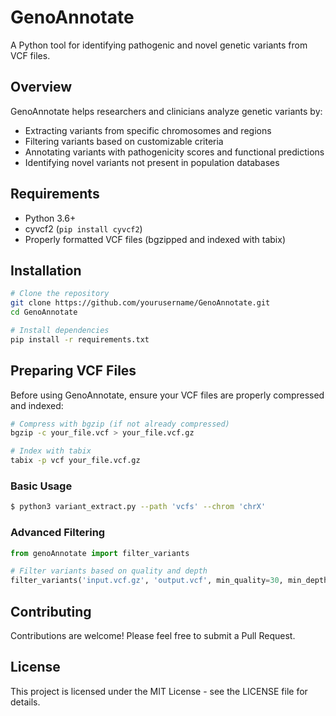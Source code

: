 # GenoAnnotate

A Python tool for identifying pathogenic and novel genetic variants from VCF files.

## Overview

GenoAnnotate helps researchers and clinicians analyze genetic variants by:
- Extracting variants from specific chromosomes and regions
- Filtering variants based on customizable criteria
- Annotating variants with pathogenicity scores and functional predictions
- Identifying novel variants not present in population databases

## Requirements

- Python 3.6+
- cyvcf2 (`pip install cyvcf2`)
- Properly formatted VCF files (bgzipped and indexed with tabix)

## Installation

```bash
# Clone the repository
git clone https://github.com/yourusername/GenoAnnotate.git
cd GenoAnnotate

# Install dependencies
pip install -r requirements.txt 
```

## Preparing VCF Files

Before using GenoAnnotate, ensure your VCF files are properly compressed and indexed:

```bash
# Compress with bgzip (if not already compressed)
bgzip -c your_file.vcf > your_file.vcf.gz

# Index with tabix
tabix -p vcf your_file.vcf.gz
```


### Basic Usage

```bash
$ python3 variant_extract.py --path 'vcfs' --chrom 'chrX' 

```

### Advanced Filtering

```python
from genoAnnotate import filter_variants

# Filter variants based on quality and depth
filter_variants('input.vcf.gz', 'output.vcf', min_quality=30, min_depth=20)
```

## Contributing

Contributions are welcome! Please feel free to submit a Pull Request.

## License

This project is licensed under the MIT License - see the LICENSE file for details.

